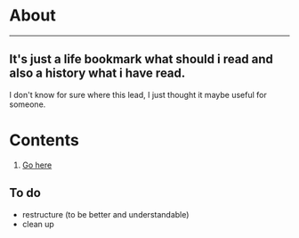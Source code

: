 # About
---
## It's just a life bookmark what should i read and also a history what i have read.
I don't know for sure where this lead, I just thought it maybe useful for someone.

# Contents
1. [Go here](https://github.com/brutalcrozt/TR_KBP/tree/master/bookmark "bookmark folder")

## To do
- restructure (to be better and understandable)
- clean up
